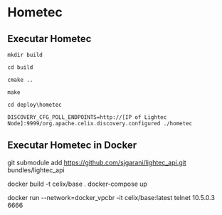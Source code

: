 # Hometec

## Executar Hometec

`mkdir build`

`cd build`

`cmake ..`

`make`

`cd deploy\hometec`

`DISCOVERY_CFG_POLL_ENDPOINTS=http://[IP of Lightec Node]:9999/org.apache.celix.discovery.configured ./hometec`


## Executar Hometec in Docker


git submodule add https://github.com/sjgarani/lightec_api.git bundles/lightec_api

docker build -t celix/base .
docker-compose up

docker run --network=docker_vpcbr -it celix/base:latest telnet 10.5.0.3 6666
